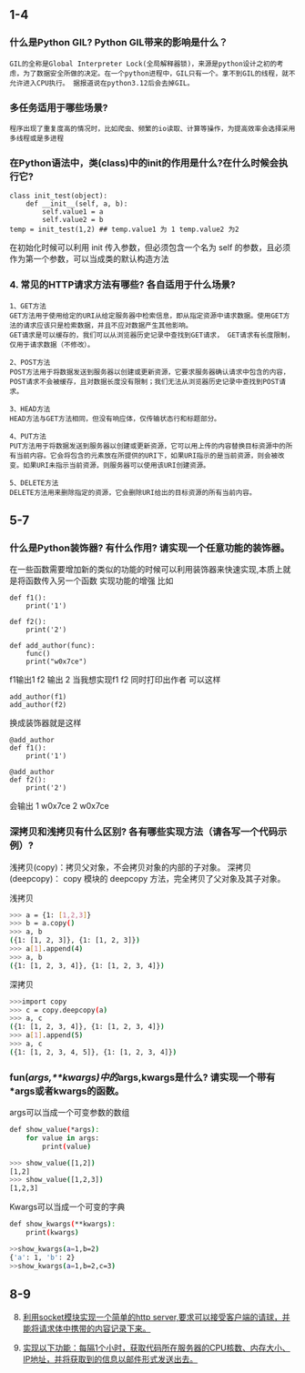 
## 1-4

### 什么是Python GIL? Python GIL带来的影响是什么？

    GIL的全称是Global Interpreter Lock(全局解释器锁)，来源是python设计之初的考虑，为了数据安全所做的决定。在一个python进程中，GIL只有一个。拿不到GIL的线程，就不允许进入CPU执行。 据报道说在python3.12后会去掉GIL。
    
### 多任务适用于哪些场景? 
    
    程序出现了重复度高的情况时，比如爬虫、频繁的io读取、计算等操作，为提高效率会选择采用多线程或是多进程

### 在Python语法中，类(class)中的init的作用是什么?在什么时候会执行它?

```Python3
class init_test(object):
    def __init__(self, a, b):
        self.value1 = a
        self.value2 = b
temp = init_test(1,2) ## temp.value1 为 1 temp.value2 为2 
```
在初始化时候可以利用 init 传入参数，但必须包含一个名为 self 的参数，且必须作为第一个参数，可以当成类的默认构造方法

### 4. 常见的HTTP请求方法有哪些? 各自适用于什么场景?

    1、GET方法
    GET方法用于使用给定的URI从给定服务器中检索信息，即从指定资源中请求数据。使用GET方法的请求应该只是检索数据，并且不应对数据产生其他影响。
    GET请求是可以缓存的，我们可以从浏览器历史记录中查找到GET请求， GET请求有长度限制，仅用于请求数据（不修改）。

    2、POST方法
    POST方法用于将数据发送到服务器以创建或更新资源，它要求服务器确认请求中包含的内容，POST请求不会被缓存，且对数据长度没有限制；我们无法从浏览器历史记录中查找到POST请求。

    3、HEAD方法
    HEAD方法与GET方法相同，但没有响应体，仅传输状态行和标题部分。

    4、PUT方法
    PUT方法用于将数据发送到服务器以创建或更新资源，它可以用上传的内容替换目标资源中的所有当前内容。它会将包含的元素放在所提供的URI下，如果URI指示的是当前资源，则会被改变。如果URI未指示当前资源，则服务器可以使用该URI创建资源。

    5、DELETE方法
    DELETE方法用来删除指定的资源，它会删除URI给出的目标资源的所有当前内容。

## 5-7

### 什么是Python装饰器? 有什么作用? 请实现一个任意功能的装饰器。

在一些函数需要增加新的类似的功能的时候可以利用装饰器来快速实现,本质上就是将函数传入另一个函数 实现功能的增强
比如

```Python3
def f1():
    print('1')

def f2():
    print('2')

def add_author(func):
    func()
    print("w0x7ce")

```

f1输出1 f2 输出 2 当我想实现f1 f2  同时打印出作者 可以这样

```Python3
add_author(f1)
add_author(f2)
```

换成装饰器就是这样

```Python3
@add_author
def f1():
    print('1')

@add_author
def f2():
    print('2')

```

会输出
1
w0x7ce
2
w0x7ce


### 深拷贝和浅拷贝有什么区别? 各有哪些实现方法（请各写一个代码示例）?

浅拷贝(copy)：拷贝父对象，不会拷贝对象的内部的子对象。
深拷贝(deepcopy)： copy 模块的 deepcopy 方法，完全拷贝了父对象及其子对象。

浅拷贝 

```bash
>>> a = {1: [1,2,3]} 
>>> b = a.copy() 
>>> a, b 
({1: [1, 2, 3]}, {1: [1, 2, 3]}) 
>>> a[1].append(4) 
>>> a, b 
({1: [1, 2, 3, 4]}, {1: [1, 2, 3, 4]})
```

深拷贝

```bash
>>>import copy 
>>> c = copy.deepcopy(a) 
>>> a, c 
({1: [1, 2, 3, 4]}, {1: [1, 2, 3, 4]}) 
>>> a[1].append(5)
>>> a, c 
({1: [1, 2, 3, 4, 5]}, {1: [1, 2, 3, 4]})
```

### fun(*args,**kwargs)中的*args,**kwargs是什么? 请实现一个带有*args或者**kwargs的函数。

args可以当成一个可变参数的数组 

```bash
def show_value(*args):
    for value in args:
        print(value)

>>> show_value([1,2])
[1,2]
>>> show_value([1,2,3])
[1,2,3]
```

Kwargs可以当成一个可变的字典

```bash
def show_kwargs(**kwargs):
    print(kwargs)

>>show_kwargs(a=1,b=2)
{'a': 1, 'b': 2}
>>show_kwargs(a=1,b=2,c=3)
```

## 8-9

8. [利用socket模块实现一个简单的http server,要求可以接受客户端的请球，并能将请求体中携带的内容记录下来。](https://github.com/tianrking/0607/blob/master/08.py)

9. [实现以下功能：每隔1个小时，获取代码所在服务器的CPU核数、内存大小、IP地址，并将获取到的信息以邮件形式发送出去。](https://github.com/tianrking/0607/blob/master/09.py)